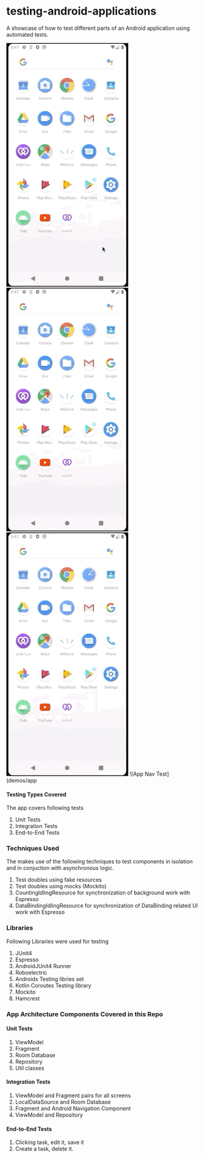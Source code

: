# testing-android-applications
A showcase of how to test different parts of an Android application using automated tests.


![Edit and Save Task](demos/edit_save_task_test.gif) ![Task Details](demos/task_details_test.gif) 
![Crete And Delete Task](demos/create_delete_task_test.gif) ![App Nav Test](demos/app

#### Testing Types Covered

The app covers following tests
1. Unit Tests
2. Integration Tests
3. End-to-End Tests

### Techniques Used

The makes use of the following techniques to test components in isolation and in conjuction with asynchronous logic.

1. Test doubles using fake resources
2. Test doubles using mocks (Mockito)
3. CountingIdlingResource for synchronization of background work with Espresso
4. DataBindingIdlingResource for synchronization of DataBinding related UI work with Espresso

### Libraries

Following Libraries were used for testing

1. JUnit4
2. Espresso
2. AndroidJUnit4 Runner
3. Roboelectric
4. Androidx Testing libries set
5. Kotlin Coroutes Testing library
6. Mockito
7. Hamcrest

### App Architecture Components Covered in this Repo


#### Unit Tests

1. ViewModel
2. Fragment
4. Room Database
5. Repository
6. Util classes

#### Integration Tests

1. ViewModel and Fragment pairs for all screens
2. LocalDataSource and Room Database
3. Fragment and Android Navigation Component
4. ViewModel and Repository

#### End-to-End Tests
1. Clicking task, edit it, save it
2. Create a task, delete it.
